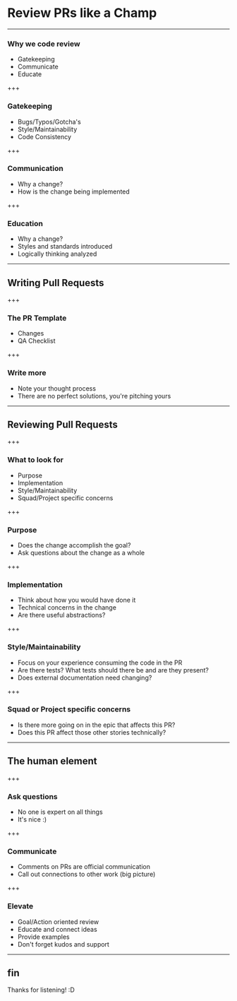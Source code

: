 # Review PRs like a Champ

---
### Why we code review

- Gatekeeping
- Communicate
- Educate

+++
### Gatekeeping

- Bugs/Typos/Gotcha's
- Style/Maintainability
- Code Consistency

+++
### Communication

- Why a change?
- How is the change being implemented

+++
### Education

- Why a change?
- Styles and standards introduced
- Logically thinking analyzed


---
## Writing Pull Requests

+++
### The PR Template

- Changes
- QA Checklist

+++
### Write more

- Note your thought process
- There are no perfect solutions, you're pitching yours

---
## Reviewing Pull Requests

+++
### What to look for

- Purpose
- Implementation
- Style/Maintainability
- Squad/Project specific concerns

+++
### Purpose

- Does the change accomplish the goal?
- Ask questions about the change as a whole

+++
### Implementation

- Think about how you would have done it
- Technical concerns in the change
- Are there useful abstractions?

+++
### Style/Maintainability

- Focus on your experience consuming the code in the PR
- Are there tests?  What tests should there be and are they present?
- Does external documentation need changing?

+++
### Squad or Project specific concerns

- Is there more going on in the epic that affects this PR?
- Does this PR affect those other stories technically?


---
## The human element

+++
### Ask questions

- No one is expert on all things
- It's nice :)

+++
### Communicate

- Comments on PRs are official communication
- Call out connections to other work (big picture)

+++
### Elevate

- Goal/Action oriented review
- Educate and connect ideas
- Provide examples
- Don't forget kudos and support

---
## fin

Thanks for listening! :D
